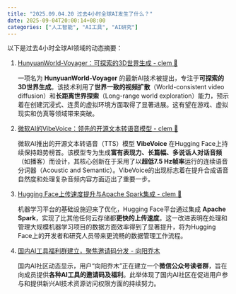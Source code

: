 ```yaml
---
title: "2025.09.04.20 过去4小时全球AI发生了什么？"
date: 2025-09-04T20:00:14+08:00
categories: ["人工智能", "AI工具", "AI研究"]
---
```


以下是过去4小时全球AI领域的动态摘要：

1.  [HunyuanWorld-Voyager：可探索的3D世界生成 - clem 🤗](https://x.com/ClementDelangue/status/1963547000827248987)

    一项名为 **HunyuanWorld-Voyager** 的最新AI技术被提出，专注于**可探索的3D世界生成**。该技术利用了**世界一致的视频扩散**（World-consistent video diffusion）和**长距离世界探索**（Long-range world exploration）能力，预示着在创建沉浸式、连贯的虚拟环境方面取得了显著进展。这有望在游戏、虚拟现实和仿真等领域带来突破。

2.  [微软AI的VibeVoice：领先的开源文本转语音模型 - clem 🤗](https://x.com/ClementDelangue/status/1963537036616323388)

    微软AI推出的开源文本转语音（TTS）模型 **VibeVoice** 在Hugging Face上持续保持趋势榜首。该模型专为生成**富有表现力、长篇幅、多说话人对话音频**（如播客）而设计，其核心创新在于采用了以**超低7.5 Hz帧率**运行的连续语音分词器（Acoustic and Semantic）。VibeVoice的出现标志着在提升合成语音自然度和处理复杂音频内容方面迈出了重要一步。

3.  [Hugging Face上传速度提升与Apache Spark集成 - clem 🤗](https://x.com/ClementDelangue/status/1963527248641720355)

    机器学习平台的基础设施迎来了优化，Hugging Face平台通过集成 **Apache Spark**，实现了比其他任何云存储都**更快的上传速度**。这一改进表明在处理和管理大规模机器学习项目的数据方面效率得到了显著提升，将为Hugging Face上的开发者和研究人员带来更流畅的数据管理工作流程。

4.  [国内AI工具福利群建立，聚焦邀请码分发 - 向阳乔木](https://x.com/vista8/status/1963527844015083621)

    国内AI社区动态显示，用户“向阳乔木”正在建立一个**微信公众号读者群**，旨在向成员提供**各种AI工具的邀请码及福利**。此举体现了国内AI社区在促进用户参与和提供新兴AI技术资源访问权限方面的持续努力。